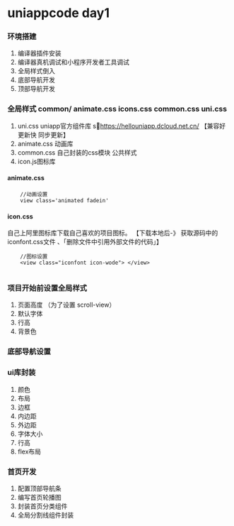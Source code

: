 # uniappcode day1

### 环境搭建 
1. 编译器插件安装 
2. 编译器真机调试和小程序开发者工具调试
3. 全局样式倒入
4. 底部导航开发
5. 顶部导航开发


### 全局样式 common/ animate.css icons.css common.css uni.css 

1. uni.css uniapp官方组件库 shttps://hellouniapp.dcloud.net.cn/  【兼容好 更新快 同步更新】
2. animate.css 动画库
3. common.css 自己封装的css模块 公共样式 
4. icon.js图标库

#### animate.css 

```
    //动画设置
    view class='animated fadein'
```

#### icon.css 

自己上阿里图标库下载自己喜欢的项目图标。 【下载本地后-》 获取源码中的 iconfont.css文件 、「删除文件中引用外部文件的代码」】

```
    //图标设置
    <view class="iconfont icon-wode"> </view>
    
```

### 项目开始前设置全局样式

1. 页面高度 （为了设置 scroll-view）
2. 默认字体 
3. 行高 
4. 背景色

### 底部导航设置


### ui库封装

1. 颜色
2. 布局
3. 边框
4. 内边距
5. 外边距
6. 字体大小
7. 行高
8. flex布局

### 首页开发
1. 配置顶部导航条
2. 编写首页轮播图
3. 封装首页分类组件
4. 全局分割线组件封装
